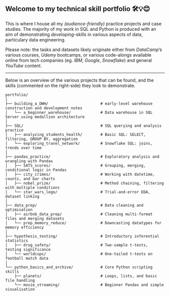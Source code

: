 ## Welcome to my technical skill portfolio 🛠️💡😊

This is where I house all my _(audience-friendly)_ practice projects and case studies. 
The majority of my work in SQL and Python is produced with an aim of demonstrating _developing_-skills in various aspects of data, particulary data engineering.

Please note: the tasks and datasets likely originate either from _DataCamp_’s various courses, _Udemy_ bootcamps, or various code-alongs available online from tech companies (eg. _IBM_, _Google_, _Snowflake_) and general _YouTube_ content.

---

Below is an overview of the various projects that can be found, and the skills (commented on the right-side) they look to demonstrate. 

```
portfolio/
│
├── building_a_DWH/                       # early-level warehouse construction and development notes
│   └── a_beginner_warehouse/             # Data warehouse in SQL Server using medallion architecture
│
├── SQL/                                  # SQL querying and analysis practice
│   ├── analyzing_students_health/        # Basic SQL: SELECT, filtering, GROUP BY, aggregation
│   └── exploring_travel_network/         # Snowflake SQL: joins, trends over time
│
├── pandas_practice/                      # Exploratory analysis and wrangling with Pandas
│   ├── SATS_scores/                      # Grouping, merging, conditional logic in Pandas
│   ├── city_crimes/                      # Working with datetime, counts, and bar charts
│   ├── nobel_prize/                      # Method chaining, filtering with multiple conditions
│   └── star_wars_lego/                   # Trial-and-error EDA, dataset linking
│
├── data_prep/                            # Data cleaning and optimisation
│   ├── airbnb_data_prep/                 # Cleaning multi-format files and merging datasets
│   └── prep_memory_reduce/               # Downcasting datatypes for memory efficiency
│
├── hypothesis_testing/                   # Introductory inferential statistics
│   ├── drug_safety/                      # Two-sample t-tests, testing significance
│   └── worldcups/                        # One-tailed t-tests on football match data
│
└── python_basics_and_archive/            # Core Python scripting skills
    ├── planets/                          # Loops, lists, and basic file handling
    └── movie_streaming/                  # Beginner Pandas and simple visualisation

```
